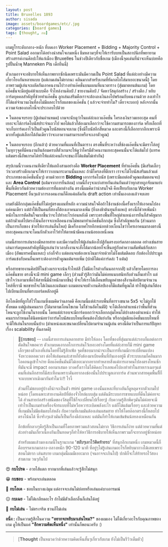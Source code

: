 ```yaml
---
layout: post
title: Bruxelles 1893
author: sisada
image: assets/boardgames/etc/.jpg
categories: [board games]
tags: [thought, กบ]
---
```

เกมยูโรระดับกลาง-หนัก ที่บดเอา Worker Placement + Bidding + Majority Control + Point Salad ออกมาได้อย่างน่าสนใจเกมหนึ่ง ธีมหลวมๆที่จะให้เรารับบทเป็นสถาปนิกที่พยายามสร้างสรรค์งานศิลปะให้แก่เมือง Bruxelles ในช่วงปีเดียวกับชื่อเกม (เมืองนี้จุดเด่นที่น่าจะเห็นบ่อยคือรูปปั้นน้ำพุ Manneken Pis เด็กยืนฉี่)

ตัวเกมอาจจะอธิบายให้เห็นภาพยากซักนิดเพราะมันมีความเป็น Point Salad ที่แต่ล่ะอย่างมีความเกี่ยวโยงกันหลายแบบ (แต่เกมเล่นไม่ยากนะ คลีนมากสำหรับเกมที่ยัดกลไกใส่มาเยอะขนาดนี้) โดยภาพรวมผู้เล่นจะผลัดกันเอาคนงานไปวางทำแอ๊คชั่นบนแผนที่แนวตาราง (สุ่มมาตอนต้นเกม) โดยแอ๊คชั่นจะมีอยู่แค่ห้าแบบคือ จั่วไทล์งานศิลป์ / ขายงานศิลป์ / จัดหาวัสดุก่อสร้าง / สร้างตึก / หยิบการ์ดบุคคลสำคัญที่ช่วยทำแอ๊คชั่น ลูกเล่นเสริมคือเราจะต้องลงเงินลงไปพร้อมกับคนงานด้วย ลงเท่าไรก็ได้แต่จำนวนเงินที่ลงไม่มีผลอะไรกับผลของแอ๊คชั่น ( แล้วจะจ่ายทำไม? เดี๋ยวจะบอก) หลังจากนั้นความเจ๋งของกลไกนี้จะประกอบไปด้วย

• ในตอนจบรอบ (ผู้เล่นผ่านหมด) เกมจะนับดูว่าในแต่ล่ะแถวแอ๊คชั่น ใครลงเงินรวมเยอะสุด คนที่เยอะจะได้การ์ดโบนัสประจำแถวไป พอได้แล้วก็ต้องมาเลือกว่าจะใช้ความสามารถของการ์ด หรือเลือกที่จะเก็บการ์ดเอาไว้เป็นตัวคูณโบนัสตอนจบเกม (ซึ่งมีโบนัสอีกสี่หมวด และตรงนี้ก็เลือกยากอีกเพราะดีมากทั้งคู่แต่เลือกได้อันเดียวว่าจะเอาความสามารถหรือจะเอาตัวคูณ)

• ในตอบจบรอบ (อีกแล้ว) ด้วยความที่แผนที่เป็นตาราง ตรงพื้นที่ระหว่างสี่ช่องแอ๊คชั่นจะมีตราโล่อยู่ ในทุกๆจุดที่มีคนงานยืนล้อมครบสี่ตัวเกมจะให้ดูว่าใครมีตัวคนงานเยอะสุดคนนั้นจะได้แต้มไป (แทรคแต้มตรงนี้อัพเกรดได้ทำให้แต่ล่ะคนถึงจะชนะก็ได้แต้มไม่เท่ากัน)

สรุปเกมนี้วางคนงานทีเดียวให้ผลถึงสามอย่างคือ **Worker Placement** ที่ทำแอ๊คชั่น (มีเสริมเล็กๆว่าเวลาสร้างตึกเกมจะให้เราวางบนกระดานนั้นแหละ ถ้ามีใครลงที่ตึกเรา เราจะได้โบนัสเสริมแล้วแต่ประเภทของแอ๊คชั่นนั้นๆ) ตามด้วยการ **Bidding** เอาการ์ดโบนัส (เพราะมีผลต่อตัวคูณแต้มตอนจบ) และ **Area Control** (แต้มจากการยืนล้อม) เกมนี้กึ่งๆจะแบ่งสายกันเล่นกันแต่ว่าทุกสายถูกจับมาแย่งพื้นที่เดียวกันด้วยความต้องการที่แตกต่างกัน ตรงนี้ผมคิดว่าน่าสนใจดี คือเทีียบกับเกม Worker Placement อื่นๆแล้วการลงคนงานก็คือแค่ผลัดกัน draft action เท่านั้นเองลงแล้วจบเลย

เกมยังมีอีกกลุ่มแอ๊คชั่นที่ไม่อยู่ตรงแผนที่หลัก ความน่าสนใจคือถ้าใช้งานช่องนี้ครั้งแรกให้เอาคนไปลงแค่คนเดียว แต่ถ้าใช้เป็นคนที่สองก็ต้องเอาคนมาลงเพิ่ม (ยิ่งลงช้าต้นทุนยิ่งแพง) ตรงนี้ก็ช่วยเพิ่มน้ำหนักในการตัดสินใจมากขึ้นว่าจะไปทำอะไรก่อนหลังดี เพราะตรงพื้นที่ใหญ่ตำแหน่งการยืนก็สำคัญมาก แต่ถ้ามัวแต่ไปตรงโน้นก็อาจจะเหลือคนงานไม่พอมาทำแอ๊คชั่นอีกกลุ่ม ซึ่งก็สำคัญพอกัน (ส่วนมากเป็นการเก็บของ ช่วยให้การเล่นลื่นไหล) มีเครื่องเทศโรยอีกหน่อยด้วยเงื่อนไขว่าใครเอาคนมาลงตรงนี้เยอะสุดคนงานจะโดนกักตัวเอาไว้ทำให้ตาหน้ามีคนงานน้อยลงหนึ่งคน

เกมนี้สายการเล่นรองมีหลายสาย และมีความบีบให้ผู้เล่นต้องไปสู้กันตรงบอร์ดกลางตลอด อย่างเช่นสายเล่นการ์ดบุคคลสำคัญที่มีลูกเล่นว่าเวลาสั่งงานจะสั่งได้มากน้อยก็จะขึ้นอยู่กับค่าความสัมพันธ์กับสภาเมือง (อัพแทรคนั้นแหละ) เก่งก็จริง แต่ตอนจบต้องหาเงินมาจ่ายด้วยไม่งั้งแต้มติดลบ กับต้องไปประมูลการ์ดแข่งกับคนอื่นเพราะต้องการตัวคูณแต้มจบเพิ่ม (ปกติได้แค่การ์ดล่ะ 1 แต้ม)

หรือสายขายงานศิลป์ที่ในช่วงแรกจะเน้นจั่วไทล์สี (ไม่มีอะไรต่างกันนอกจากสี) แล้วก็ขายโดยการลงแอ๊คชั่นขาย ตรงนี้จะมี mini game เล็กๆ (ส่วนตัวรู้สึกว่ามันไม่ค่อยแนบสนิทกับส่วนอื่นเท่าไร แต่เข้าใจว่าเอามาเพื่อให้สายนี้มีน้ำหนักมากขึ้น) ที่จะให้เราได้เลื่อนขยับมูลค่าของสีงานศิลป์ตามจำนวนไทล์ที่เรามี พอขายก็จะได้เงินและแต้มมา แถมตอนจบตัวงานศิลป์เองก็มีแต้มที่คูณได้ ทำให้ผู้เล่นก็ต้องไปเบียนเบียนที่ตรงบอร์ดหลักอยู่ดี

อีกไอเดียที่ถูกใส่ไว้ในเกมซึ่งผมคิดว่าฉลาดดี คือเกมนี้แต่ล่ะรอบพื้นที่ตารางขนาด 5x5 จะไม่ถูกใช้ทั้งหมด แต่ผู้เล่นคนแรก (ได้มาตามเงื่อนไขเกม ไม่ใช่วนอัตโนมัติ) จะได้เลือกตำแหน่งว่าพื้นที่ส่วนไหนจะถูกใช้งานในรอบนั้น โดยแต่ล่ะรอบจะมีการ์ดบอกว่าจะเลือกกลุ่มไหนได้บ้างสองตำแหน่ง ทำให้คนแรกกำหนดได้นิดหน่อยว่าการ์ดโบนัสแบบไหนที่คนต้องไปแย่งกัน หรือกลุ่มตึกแอ๊คชั่นแบบไหนที่จะมีให้เล่นในรอบนั้นบ้าง (ตำแหน่งและขนาดเปลี่ยนไปตามจำนวนผู้เล่น ตรงนี้คิดว่าเป็นการแก้ปัญหาเรื่อง scalability ที่ฉลาดดี)

> 🐸**[กบชอบ]** -- เกมนี้สายการเล่นหลายสาย มีท่าให้ลอง โดยที่ของที่สุ่มมาแต่ล่ะรอบก็ผลต่อการตัดสินใจพอควร ตัวเกมบดเอากลไกการเล่นไว้เยอะอย่างโดยที่แต่ล่ะสายก็มี mini game เล็กๆของตัวเองที่เล่นโดยที่ไม่รู้สึกเฟ้อ จุดที่ชอบมากน่าจะเป็นการที่เกมมีการเปลี่ยนแปลงจังหวะตลอดเวลา ต่อให้เล่นคนล่ะสายก็ยังต้องมาเบียดพื้นที่กันเองอยู่ดี ตัวระบบเกมก็คลีนมาก ไอคอนดูเข้าใจง่าย คือแอ๊คชั่นมันมีไม่เยอะมากอยากทำหลายสิ่งแต่การเอาคนไปลงตรงไหนซักทีมันจะมี impact ออกมาเสมอ บางครั้งเราไม่ได้คิดอะไรเลยแค่ไปลงทำท่าในสายเราเฉยๆแต่คนที่เล่นอีกสายก็มีสะเทือนเพราะดันอยากลงช่องนั้นไปประมูลเอาการ์ด ส่วนพวกสายคุมพื้นทีี่ก็จะแบบพวกเมิงมากันทำไมว่ะ!! ไรงี้
> 
> ส่วนที่ไม่ชอบอยู่บ้างก็น่าจะเป็นตัว mini game เองนั้นแหละที่บางอันก็ดูหลุดจากตัวเกมไปหน่อย (โดยเฉพาะสายงานศิลป์ที่ต้องจั่วไทล์แบบสุ่ม แต่ดันมีระบบการขายแบบที่ดิ้นไม่ค่อยจะได้ ส่วนสายก่อสร้างชนิดของวัสดุที่ใช้ก็จะเปลี่ยนไปเรื่อยๆ) กับความรู้สึกพีคๆมันไม่ค่อยจะมีเท่าไรเป็นเกมทำเครื่องจักรแบบที่ไม่หวือหวาระเบิดพลังอะไร แต่ก็ได้แต้มเรื่อยๆ และด้วยความที่เกมมันไม่มีแต้มลบไล่หลัง กับความที่เกมมันต้องเล่นผสมสาย ทำให้โดยล๊อกตรงนี้ก็หลบไปตรงโน้นได้ ซึ่งจริงๆแล้วมันก็เป็นเรื่องดีอ่ะแหละ แต่มันก็ทำให้เกมเข้มข้นน้อยลงเหมือนกัน
> 
> อีกข้อที่กลางๆคือรู้สึกเป็นเกมที่โดยภาพรวมแล้วสอนไม่ยาก วิธีการเล่นก็ง่าย แต่ด้วยความที่แต่ล่ะอย่างมันเกี่ยวเนื่องกันเป็นทอดๆก็ทำให้หาวิธีการอธิบายให้เห็นภาพรวมก็จะยากอยู่ซักหน่อย
> 
> สำหรับผมแล้วมองเกมนี้ในฐานะเกม **'สลับๆเอาไว้ติดท้ายรถ'** ที่สนุกอีกเกมหนึ่ง เกมหมวดนี้ก็คือบรรดาเกมกลาง-กลางหนัก 90-120 นาที ที่อยู่ๆไม่รู้เล่นเกมอะไรก็หยิบมากางได้เลยเพราะสอนไม่ยาก เล่นสบาย เกมกลุ่มนี้ผมมีเยอะมาก (จนอาจจะเกินไป) ปกติก็จะใส่ท้ายรถไว้สองสามเกม วนๆกันไป


😍 **กบโปรด** - อวยไส้แตก ยากมากที่เล่นแล้วจะรู้สึกไม่สนุก

😁 **กบชอบ** - พร้อมจะเล่นตลอด

🙂 **กบโอเค** - ชอบในบางแง่มุม แต่อาจจะเล่นไม่บ่อยหรือเล่นแค่บางอารมณ์

😐 **กบเฉย** - ไม่ได้เกลียดอะไร ถ้าไม่มีตัวเลือกอื่นก็เล่นได้อยู่

🖕 **กบไม่เล่น** - ไม่ตรงจริต ชวนก็ไม่เล่น

**อนึ่ง :** เป็นความรู้สึกในความ **"อยากจะหยิบมาเล่นไหม?"** ของผมเอง ไม่ได้เกี่ยวอะไรกับคุณภาพของเกม ดูให้เป็นแค่ **"อีกความคิดเห็นหนึ่ง"** เท่านั้นก็พอนะครับ :)



---



> 
> [**Thought** เป็นหมวดว่าด้วยความคิดเห็นสั้นๆเกี่ยวกับเกม ยังไม่เป็นรีวิวเต็มตัว]
> 
> 
> 


 